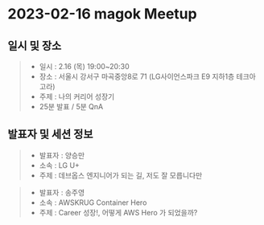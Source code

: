 # 2023-02-16 magok Meetup


## 일시 및 장소
>* 일시 : 2.16 (목) 19:00~20:30
>* 장소 : 서울시 강서구 마곡중앙8로 71 (LG사이언스파크 E9 지하1층 테크아고라)
>* 주제 : 나의 커리어 성장기
>* 25분 발표 / 5분 QnA

## 발표자 및 세션 정보
>* 발표자 : 양승만
>* 소속 : LG U+
>* 주제 : 데브옵스 엔지니어가 되는 길, 저도 잘 모릅니다만

>* 발표자 : 송주영
>* 소속 : AWSKRUG Container Hero
>* 주제 : Career 성장!, 어떻게 AWS Hero 가 되었을까?
